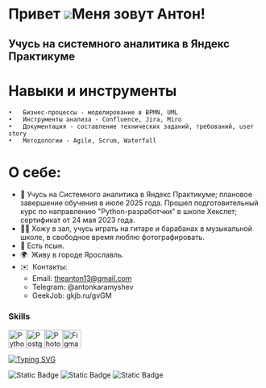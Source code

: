 Привет ![](https://user-images.githubusercontent.com/18350557/176309783-0785949b-9127-417c-8b55-ab5a4333674e.gif)Меня зовут Антон!
=============================================================================================================================

Учусь на системного аналитика в Яндекс Практикуме
-------------------------------------------------

# Навыки и инструменты 
	•	Бизнес-процессы - моделирование в BPMN, UML
	•	Инструменты анализа - Confluence, Jira, Miro
	•	Документация - составление технических заданий, требований, user story
	•	Методологии - Agile, Scrum, Waterfall
# О себе:  
* 🧠 Учусь на Системного аналитика в Яндекс Практикуме; плановое завершение обучения в июле 2025 года. Прошел подготовительный курс по направлению "Python-разработчки" в школе Хекслет; сертификат от 24 мая 2023 года.
* 🙋‍♂️ Хожу в зал, учусь играть на гитаре и барабанах в музыкальной школе, в свободное время люблю фотографировать. 
* 🐶 Есть псын.
* 🌍  Живу в городе Ярославль.
* ✉️  Контакты:
    * Email: theanton13@gmail.com
  	* Telegram: @antonkaramyshev
    * GeekJob: gkjb.ru/gvGM

### Skills
<a href="https://www.python.org/" target="_blank" rel="noreferrer"><img src="https://raw.githubusercontent.com/danielcranney/readme-generator/main/public/icons/skills/python-colored.svg" width="36" height="36" alt="Python" /></a><a href="https://www.postgresql.org/" target="_blank" rel="noreferrer"><img src="https://raw.githubusercontent.com/danielcranney/readme-generator/main/public/icons/skills/postgresql-colored.svg" width="36" height="36" alt="PostgreSQL" /></a><a href="https://www.adobe.com/uk/products/photoshop.html" target="_blank" rel="noreferrer"><img src="https://raw.githubusercontent.com/danielcranney/readme-generator/main/public/icons/skills/photoshop-colored.svg" width="36" height="36" alt="Photoshop" /></a><a href="https://www.figma.com/" target="_blank" rel="noreferrer"><img src="https://raw.githubusercontent.com/danielcranney/readme-generator/main/public/icons/skills/figma-colored.svg" width="36" height="36" alt="Figma" /></a>
</p>

[![Typing SVG](https://readme-typing-svg.demolab.com?font=Fira+Code&pause=1000&width=435&lines=%D0%9F%D0%BE%D1%80%D1%82%D1%84%D0%BE%D0%BB%D0%B8%D0%BE)](https://git.io/typing-svg)

![Static Badge](https://img.shields.io/badge/%D0%9F%D0%B5%D1%82-%D0%BF%D1%80%D0%BE%D0%B5%D0%BA%D1%82%D1%8B%20-green?style=flat&link=https%3A%2F%2Fgithub.com%2Fkaramyshevanton%2Fkaramyshevanton%2Ftree%2Fmain%2F%25D0%259F%25D0%25BE%25D1%2580%25D1%2582%25D1%2584%25D0%25BE%25D0%25BB%25D0%25B8%25D0%25BE)      ![Static Badge](https://img.shields.io/badge/%D0%9F%D0%BE%D1%80%D1%82%D1%84%D0%BE%D0%BB%D0%B8%D0%BE%20-blue?style=flat&link=https%3A%2F%2Fgithub.com%2Fkaramyshevanton%2Fkaramyshevanton%2Ftree%2Fmain%2F%25D0%259F%25D0%25BE%25D1%2580%25D1%2582%25D1%2584%25D0%25BE%25D0%25BB%25D0%25B8%25D0%25BE)      ![Static Badge](https://img.shields.io/badge/%D0%9A%D0%BD%D0%B8%D0%B3%D0%B8%20-red?link=https%3A%2F%2Fgithub.com%2Fkaramyshevanton%2Fkaramyshevanton%2Ftree%2Fmain%2F%25D0%259A%25D0%25BD%25D0%25B8%25D0%25B3%25D0%25B8)

